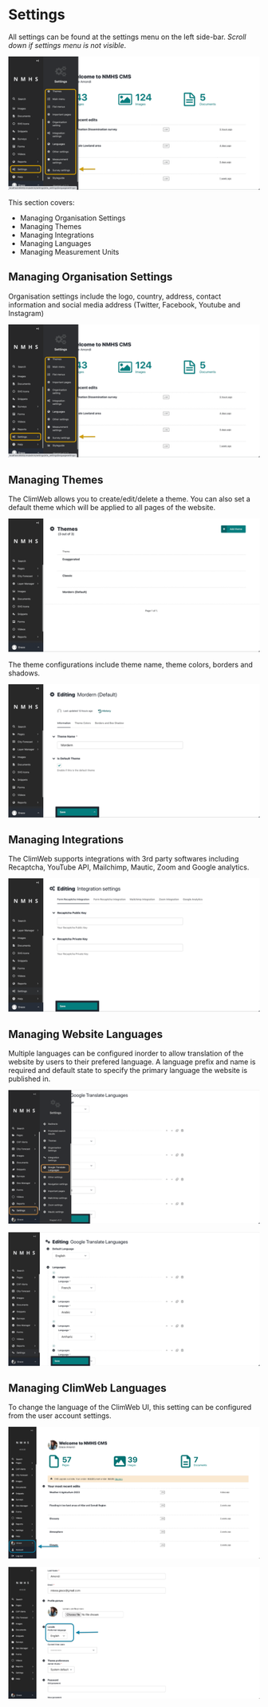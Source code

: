 # Settings

All settings can be found at the settings menu on the left side-bar. *Scroll down if settings menu is not visible*. 

![Settings explorer](../../_static/images/settings/settings_explorer.png "Settings explorer")

This section covers:
- Managing Organisation Settings
- Managing Themes
- Managing Integrations
- Managing Languages
- Managing Measurement Units

## Managing Organisation Settings

Organisation settings include the logo, country, address, contact information and social media address (Twitter, Facebook, Youtube and Instagram)

![Organisation settings](../../_static/images/settings/settings_explorer.png "Organisation settings")

## Managing Themes

The ClimWeb allows you to create/edit/delete a theme. You can also set a default theme which will be applied to all pages of the website. 

![Themes](../../_static/images/settings/themes.png "Themes")

The theme configurations include theme name, theme colors, borders and shadows.

![Theme Detail](../../_static/images/settings/theme_detail.png "Theme Detail")

## Managing Integrations

The ClimWeb supports integrations with 3rd party softwares including Recaptcha, YouTube API, Mailchimp, Mautic, Zoom and Google analytics.

![Integrations](../../_static/images/settings/integrations.png "Integrations")

## Managing Website Languages

Multiple languages can be configured inorder to allow translation of the website by users to their prefered language. A language prefix and name is required and default state to specify the primary language the website is published in.

![Languages](../../_static/images/settings/manage_languages_explorer.png "Languages")

![Languages](../../_static/images/settings/manage_languages.png "Languages")

## Managing ClimWeb Languages

To change the language of the ClimWeb UI, this setting can be configured from the user account settings.

![Languages](../../_static/images/settings/user_settings.png "Languages")

![Languages](../../_static/images/settings/cms_language.png "Languages")



